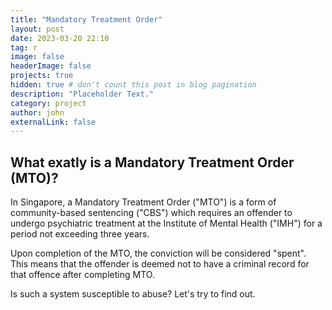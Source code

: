 ```yaml
---
title: "Mandatory Treatment Order"
layout: post
date: 2023-03-20 22:10
tag: r
image: false
headerImage: false
projects: true
hidden: true # don't count this post in blog pagination
description: "Placeholder Text."
category: project
author: john
externalLink: false
---
```


## What exatly is a Mandatory Treatment Order (MTO)?

In Singapore, a Mandatory Treatment Order ("MTO") is a form of community-based sentencing ("CBS") which requires an offender to undergo psychiatric treatment at the Institute of Mental Health ("IMH") for a period not exceeding three years. 

Upon completion of the MTO, the conviction will be considered "spent". This means that the offender is deemed not to have a criminal record for that offence after completing MTO.

Is such a system susceptible to abuse? Let's try to find out.
